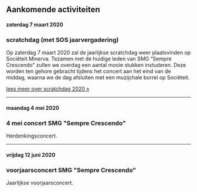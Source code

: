 ## Aankomende activiteiten

#### zaterdag 7 maart 2020
### scratchdag (met SOS jaarvergadering)

Op zaterdag 7 maart 2020 zal de jaarlijkse scratchdag weer plaatsvinden op Sociëteit Minerva. Tezamen met de huidige leden van SMG “Sempre Crescendo” zullen we overdag een aantal mooie stukken instuderen. Deze worden ten gehore gebracht tijdens het concert aan het eind van de middag, waarna we de dag afsluiten met een muzijchale borrel op Sociëteit.

[lees meer over scratchdag 2020 »](/meer-info/scratchdag-2020)

<hr>

#### maandag 4 mei 2020
### 4 mei concert SMG "Sempre Crescendo"

Herdenkingsconcert.

<hr>

#### vrijdag 12 juni 2020
### voorjaarsconcert SMG "Sempre Crescendo"

Jaarlijkse voorjaarsconcert.
